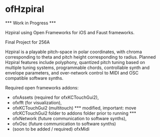 # ofHzpiral

*** Work in Progress ***

Hzpiral using Open Frameworks for iOS and Faust frameworks. 

Final Project for 256A

Hzpiral is a playable pitch-space in polar coordinates, with chroma corresponding to theta and pitch height corresponding to radius.  Planned Hzpiral features include polyphony, quantized pitch tuning based on multiple tuning systems, programmable chords, controllable synth and envelope parameters, and over-network control to MIDI and OSC compatible software synths.
 
Required open frameworks addons: 
- ofxAssets (required for ofxKCTouchGui2),
- ofxfft (for visualization), 
- ofxKCTouchGui2 (multitouch) *** modified, important: move ofcKCTouchGui2 folder to addons folder prior to running ***
- ofxNetwork (future communication to software synths), 
- ofxOsc (future communication to software synths)
- (soon to be added / required) ofxMidi


